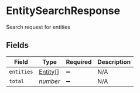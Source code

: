 # EntitySearchResponse

Search request for entities


## Fields

| Field                                     | Type                                      | Required                                  | Description                               |
| ----------------------------------------- | ----------------------------------------- | ----------------------------------------- | ----------------------------------------- |
| `entities`                                | [Entity](../../models/shared/entity.md)[] | :heavy_minus_sign:                        | N/A                                       |
| `total`                                   | *number*                                  | :heavy_minus_sign:                        | N/A                                       |